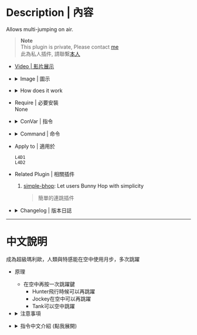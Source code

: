 # Description | 內容
Allows multi-jumping on air.

> __Note__ <br/>
This plugin is private, Please contact [me](https://github.com/fbef0102/Game-Private_Plugin#私人插件列表-private-plugins-list)<br/>
此為私人插件, 請聯繫[本人](https://github.com/fbef0102/Game-Private_Plugin#私人插件列表-private-plugins-list)

* [Video | 影片展示](https://youtu.be/ADBwplbh5oQ)

* <details><summary>Image | 圖示</summary>

	<br/>![l4d_rejump_1](image/l4d_rejump_1.gif)
	<br/>![l4d_rejump_2](image/l4d_rejump_2.gif)
	<br/>![l4d_rejump_3](image/l4d_rejump_3.gif)
	<br/>![l4d_rejump_4](image/l4d_rejump_4.gif)
</details>

* <details><summary>How does it work</summary>

	* Press Space key to jump again on air
	* You can rejump if
    	* Incapped by infected on air
    	* Slide off the roof without jump
    	* Hit by Tank punch/Tank rock on air
    	* Try to prevent from fall damage
</details>

* Require | 必要安裝
<br/>None

* <details><summary>ConVar | 指令</summary>

	* cfg/sourcemod/l4d_rejump.cfg
		```php
		// 0=Plugin off, 1=Plugin on.
		l4d_rejump_enabled "1"

		// The amount of vertical boost to apply to double jumps.
		l4d_rejump_boost "250.0"

		// The maximum number of re-jumps allowed while already jumping.
		l4d_rejump_max "2"

		// If 1, survivor can also use double jump.
		l4d_rejump_survivor_enable "1"

		// If 1, disable jump after survivor gets a tank punch.
		l4d_rejump_tank_punch_disble "1"

		// Disable jump if height is too low compared to previous jump for survivors. (0=Off)
		l4d_rejump_height_disble "200.0"

		// If 1, player needs to use jump key first before second jump in air.
		l4d_rejump_jumpkey_first "1"

		// (L4D2) Which zombie class can also use double jump, 0=None, 1=Smoker, =Boomer, 4=Hunter, 8=Spitter, 16=Jockey, 32=Charger, 64=Tank. Add numbers together. (127=All)
		l4d_rejump_infected_class "127"

		// (L4D1) Which zombie class can also use double jump, 0=None, 1=Smoker, 2=Boomer, 4=Hunter, 8=Tank. Add numbers together. (15=All)
		l4d_rejump_infected_class "15"

		// Players with these flags have access to use double jump. (Empty = Everyone, -1: Nobody)
		l4d_rejump_access_flag "z"
		```
</details>

* <details><summary>Command | 命令</summary>
	None
</details>

* Apply to | 適用於
	```
	L4D1
	L4D2
	```

* Related Plugin | 相關插件
	1. [simple-bhop](/Plugin_插件/Fun_娛樂/simple-bhop): Let users Bunny Hop with simplicity 
		> 簡單的連跳插件

* <details><summary>Changelog | 版本日誌</summary>

	* v1.3h (2024-9-27)
		* Remove Fall Velocity if rejump while falling, so you won't get high fall damage

	* v1.2h (2024-3-16)
		* Optimize code and improve performance

	* v1.1h (2022-12-12)
		* Add one cvar: player needs to use jump key first before second jump in air.

	* v1.0h (2022-11-26)
		* Remake code
		* More Cvars
		* Survivor + Infected
		* Disable jump after a tank punch
		* Disable jump when incapped by special infected
		* Disable jump if not jump off the ledge first
		* Detect height and disable second jump

	* v1.0.1
		* [By paegus](https://forums.alliedmods.net/showthread.php?t=99874)
</details>

- - - -
# 中文說明
成為超級瑪利歐，人類與特感能在空中使用月步，多次跳躍

* 原理
	* 在空中再按一次跳躍鍵
		* Hunter飛行時候可以再跳躍
		* Jockey在空中可以再跳躍
		* Tank可以空中跳躍

* <details><summary>注意事項</summary>

	* 人類有以下情況不能再次跳躍
    	1. 正在被特感控住
    	2. 沒有先跳躍起來在空中
    	3. 被Tank打到或石頭砸到
    	4. 嘗試從屋頂跳下去減輕摔傷
</details>

* <details><summary>指令中文介紹 (點我展開)</summary>

	* cfg/sourcemod/l4d_rejump.cfg
		```php
		// 0=關閉插件, 1=開啟插件.
		l4d_rejump_enabled "1"

		// 空中再次跳躍向上的力道
		l4d_rejump_boost "250.0"

		// 再次跳躍的次數限制
		l4d_rejump_max "2"

		// 為1時，倖存者可以空中再次跳躍
		l4d_rejump_survivor_enable "1"

		// 為1時，被Tank打到或石頭砸到
		l4d_rejump_tank_punch_disble "1"

		// (只限人類) 比第一次跳的時候高度差超過200則禁止二次跳躍  (0=關閉這項功能)
		l4d_rejump_height_disble "200.0"

		// 為1時，必須是玩家自己使用跳躍鍵飛起來，才能在空中二次跳躍
		// 0=玩家從屋頂滑落時(未跳躍)也可以在空中二次跳躍
		l4d_rejump_jumpkey_first "1"

		// (L4D2) 哪些特感能空中二次跳躍, 0=無, 1=Smoker, =Boomer, 4=Hunter, 8=Spitter, 16=Jockey, 32=Charger, 64=Tank. 將數字相加. (127=全部)
		l4d_rejump_infected_class "127"

		// (L4D1) 哪些特感能空中二次跳躍, 0=無, 1=Smoker, 2=Boomer, 4=Hunter, 8=Tank. 將數字相加. (127=全部)
		l4d_rejump_infected_class "15"

		// 擁有這些權限的玩家，才可以空中二次跳躍 (留白 = 任何人都能, -1: 無人)
		l4d_rejump_access_flag "z"
		```
</details>

